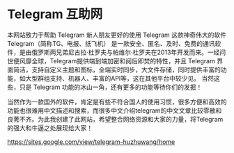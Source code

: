 # Telegram 互助网

本网站致力于帮助 Telegram 新人朋友更好的使用 Telegram 这款神奇伟大的软件
Telegram（简称TG、电报、纸飞机） 是一款安全、匿名、及时、免费的通讯软件，是由俄罗斯两兄弟尼古拉·杜罗夫与帕维尔·杜罗夫在2013年开发而来。一经问世便风靡全球，Telegram提供端到端加密和阅后即焚的特性，并且 Telegram 界面简洁，支持自定义主题和图标，全端实时同步，大文件存储，同时提供丰富的功能，如大型群组支持、机器人、丰富的API等，这在其他平台中较少见。 当然这些，只是 Telegram 功能的冰山一角，还有更多的功能等待你们的发掘！

当然作为一款国外的软件，肯定是有些不符合国人的使用习惯，很多方便和高效的功能也很难用中文描述和搜索，而很多中文介绍telegram的中文文章比较零散和良莠不齐。为此我创建了此网站，希望整合网络资源和大家的力量，将Telegram的强大和牛逼之处展现给大家！

https://sites.google.com/view/telegram-huzhuwang/home
